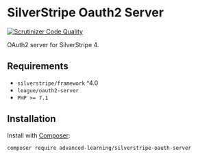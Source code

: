 # SilverStripe Oauth2 Server

[![Scrutinizer Code Quality](https://scrutinizer-ci.com/g/advanced-learning/silverstripe-oauth2-server/badges/quality-score.png?b=master)](https://scrutinizer-ci.com/g/advanced-learning/silverstripe-oauth2-server/?branch=master)

OAuth2 server for SilverStripe 4.

## Requirements

* `silverstripe/framework` ^4.0
* `league/oauth2-server`
* `PHP >= 7.1`

## Installation

Install with [Composer](https://getcomposer.org):

```shell
composer require advanced-learning/silverstripe-oauth-server
```

